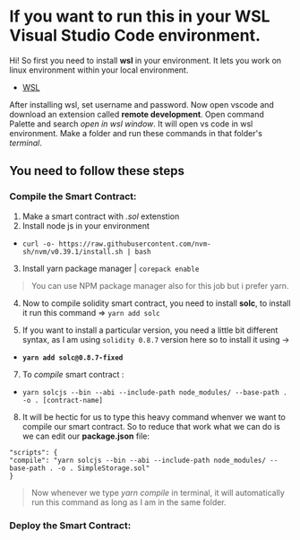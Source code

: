 # If you want to run this in your WSL Visual Studio Code environment.
Hi! So first you need to install **wsl** in your environment. It lets you work on linux environment within your local environment.
- [WSL](https://docs.microsoft.com/en-us/windows/wsl/install)

After installing wsl, set username and password. Now open vscode and download an extension called **remote development**. Open command Palette and search *open in wsl window*. It will open vs code in wsl environment. Make a folder and run these commands in that folder's *terminal*.

## You need to follow these steps
### Compile the Smart Contract:
 1. Make a smart contract with *.sol* extenstion
 2. Install node js in your environment 
  - ``curl -o- https://raw.githubusercontent.com/nvm-sh/nvm/v0.39.1/install.sh | bash``
 
 3. Install yarn package manager | ``corepack enable``
 >You can use NPM package manager also for this job but i prefer yarn.
 4. Now to compile solidity smart contract, you need to install **solc**, to install it run this command => ``yarn add solc``
 
 6. If you want to install a particular version, you need a little bit different syntax, as I am using ``solidity 0.8.7`` version here so to install it using -> 
  - **```yarn add solc@0.8.7-fixed```**
 
 7. To *compile* smart contract :
  - ``yarn solcjs --bin --abi --include-path node_modules/ --base-path . -o . [contract-name]``

8. It will be hectic for us to type this heavy command whenver we want to compile our smart contract. So to reduce that work what we can do is we can edit our **package.json** file:
``` format solidity
"scripts": {
"compile": "yarn solcjs --bin --abi --include-path node_modules/ --base-path . -o . SimpleStorage.sol"
}
```
> Now whenever we type *yarn compile* in terminal, it will automatically run this command as long as I am in the same folder.

### Deploy the Smart Contract: 
